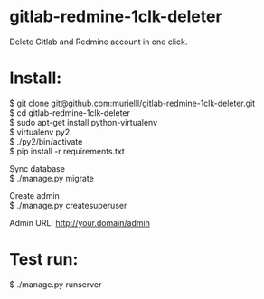 # gitlab-redmine-1clk-deleter
Delete Gitlab and Redmine account in one click.  

# Install:  

$ git clone git@github.com:murielll/gitlab-redmine-1clk-deleter.git  
$ cd gitlab-redmine-1clk-deleter  
$ sudo apt-get install python-virtualenv  
$ virtualenv py2  
$ ./py2/bin/activate  
$ pip install -r requirements.txt  

Sync database  
$ ./manage.py migrate  

Create admin  
$ ./manage.py createsuperuser  

Admin URL: http://your.domain/admin

# Test run:  
$ ./manage.py runserver  
